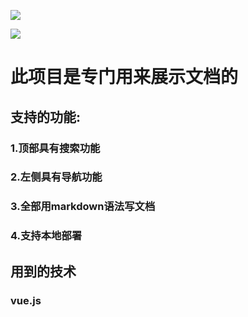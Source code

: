![](https://img.shields.io/npm/v/drone.svg)

![](https://img.shields.io/badge/language-markdown-Red.svg)

# 此项目是专门用来展示文档的
## 支持的功能:
### 1.顶部具有搜索功能
### 2.左侧具有导航功能
### 3.全部用markdown语法写文档
### 4.支持本地部署
## 用到的技术
### vue.js



